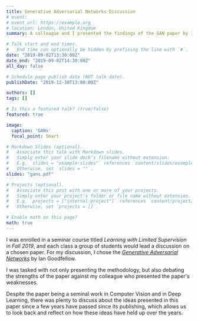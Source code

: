 ```yaml
---
title: Generative Adversarial Networks Discussion
# event:
# event_url: https://example.org
# location: London, United Kingdom
summary: A colleague and I presented the findings of the GAN paper by Ian Goodfellow to fellow graduate students.

# Talk start and end times.
#   End time can optionally be hidden by prefixing the line with `#`.
date: "2019-09-02T13:30:00Z"
date_end: "2019-09-02T14:30:00Z"
all_day: false

# Schedule page publish date (NOT talk date).
publishDate: "2019-12-30T13:00:00Z"

authors: []
tags: []

# Is this a featured talk? (true/false)
featured: true

image:
  caption: 'GANs'
  focal_point: Smart

# Markdown Slides (optional).
#   Associate this talk with Markdown slides.
#   Simply enter your slide deck's filename without extension.
#   E.g. `slides = "example-slides"` references `content/slides/example-slides.md`.
#   Otherwise, set `slides = ""`.
slides: "gans.pdf"

# Projects (optional).
#   Associate this post with one or more of your projects.
#   Simply enter your project's folder or file name without extension.
#   E.g. `projects = ["internal-project"]` references `content/project/deep-learning/index.md`.
#   Otherwise, set `projects = []`.

# Enable math on this page?
math: true
---
```


<!-- {{% alert note %}}
Click on the **Slides** button above to view the built-in slides feature.
{{% /alert %}} -->

I was enrolled in a seminar course titled *Learning with Limited Supervision* in *Fall 2019*, and each class a group of students would lead a discussion on a chosen paper. For my discussion, I chose the [*Generative Adversarial Networks*](http://papers.nips.cc/paper/5423-generative-adversarial-nets.pdf) by Ian Goodfellow.

I was tasked with not only presenting the methodology, but also debating the strengths of the paper against my colleague who presented the paper's weaknesses.

Despite the paper being a seminal work in Computer Vision and in Deep Learning, there was plenty to discuss about the ideas presented in this paper since a few years have passed since its publishing, which allows us to look back and reflect on how these ideas have held up over the years.


<!-- - **Create** slides using Academic's [*Slides*](https://sourcethemes.com/academic/docs/managing-content/#create-slides) feature and link using `slides` parameter in the front matter of the talk file
- **Upload** an existing slide deck to `static/` and link using `url_slides` parameter in the front matter of the talk file
- **Embed** your slides (e.g. Google Slides) or presentation video on this page using [shortcodes](https://sourcethemes.com/academic/docs/writing-markdown-latex/). -->
